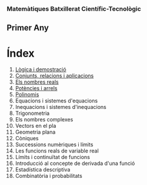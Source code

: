 ### Matemàtiques Batxillerat Científic-Tecnològic

## Primer Any

# Índex

1. [Lògica i demostració](logica/index.md)
2. [Conjunts, relacions i aplicacions](conjunts/index)
3. [Els nombres reals](reals/index.md)
4. [Potències i arrels](potencies_arrels/index.md)
5. [Polinomis](polinomis/index.md)
6. Equacions i sistemes d'equacions
7. Inequacions i sistemes d'inequacions
8. Trigonometria
9. Els nombres complexes
10. Vectors en el pla
11. Geometria plana
12. Còniques
13. Successions numèriques i límits
14. Les funcions reals de variable real
15. Límits i continuïtat de funcions
16. Introducció al concepte de derivada d'una funció
17. Estadística descriptiva
18. Combinatòria i probabilitats
